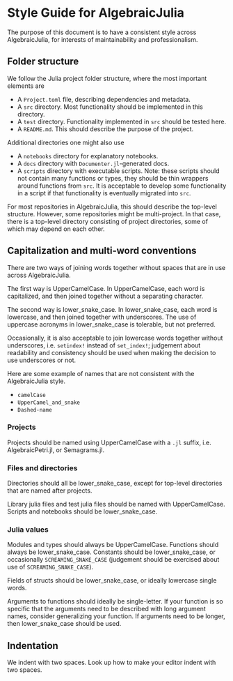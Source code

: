 # Style Guide for AlgebraicJulia

The purpose of this document is to have a consistent style across AlgebraicJulia, for interests of maintainability and professionalism.

## Folder structure

We follow the Julia project folder structure, where the most important elements are

- A `Project.toml` file, describing dependencies and metadata.
- A `src` directory. Most functionality should be implemented in this directory.
- A `test` directory. Functionality implemented in `src` should be tested here.
- A `README.md`. This should describe the purpose of the project.

Additional directories one might also use

- A `notebooks` directory for explanatory notebooks.
- A `docs` directory with `Documenter.jl`-generated docs.
- A `scripts` directory with executable scripts. Note: these scripts should not contain many functions or types, they should be thin wrappers around functions from `src`. It is acceptable to develop some functionality in a script if that functionality is eventually migrated into `src`.

For most repositories in AlgebraicJulia, this should describe the top-level structure. However, some repositories might be multi-project. In that case, there is a top-level directory consisting of project directories, some of which may depend on each other.

## Capitalization and multi-word conventions

There are two ways of joining words together without spaces that are in use across AlgebraicJulia.

The first way is UpperCamelCase. In UpperCamelCase, each word is capitalized, and then joined together without a separating character.

The second way is lower\_snake\_case. In lower\_snake\_case, each word is lowercase, and then joined together with underscores. The use of uppercase acronyms in lower\_snake\_case is tolerable, but not preferred.

Occasionally, it is also acceptable to join lowercase words together without underscores, i.e. `setindex!` instead of `set_index!`; judgement about readability and consistency should be used when making the decision to use underscores or not.

Here are some example of names that are not consistent with the AlgebraicJulia style.

- `camelCase`
- `UpperCamel_and_snake`
- `Dashed-name`

### Projects

Projects should be named using UpperCamelCase with a `.jl` suffix, i.e. AlgebraicPetri.jl, or Semagrams.jl.

### Files and directories

Directories should all be lower\_snake\_case, except for top-level directories that are named after projects.

Library julia files and test julia files should be named with UpperCamelCase. Scripts and notebooks should be lower\_snake\_case.

### Julia values

Modules and types should always be UpperCamelCase. Functions should always be lower\_snake\_case. Constants should be lower\_snake\_case, or occasionally `SCREAMING_SNAKE_CASE` (judgement should be exercised about use of `SCREAMING_SNAKE_CASE`).

Fields of structs should be lower\_snake\_case, or ideally lowercase single words.

Arguments to functions should ideally be single-letter. If your function is so specific that the arguments need to be described with long argument names, consider generalizing your function. If arguments need to be longer, then lower\_snake\_case should be used.

## Indentation

We indent with two spaces. Look up how to make your editor indent with two spaces.
